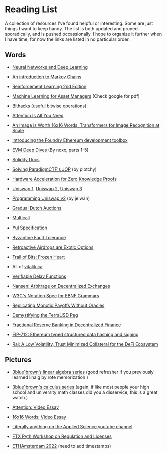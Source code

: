 # Reading List
A collection of resources I’ve found helpful or interesting. Some are just things I want to keep handy. The list is both updated and pruned sporadically, and is pushed occassionally. I hope to organize it further when I have time; for now the links are listed in no particular order.

## Words

- [Neural Networks and Deep Learning](http://neuralnetworksanddeeplearning.com/)

- [An introduction to Markov Chains ](http://web.math.ku.dk/noter/filer/stoknoter.pdf) 

- [Reinforcement Learning 2nd Edition](http://incompleteideas.net/book/RLbook2020.pdf)

- [Machine Learning for Asset Managers](https://books.google.com/books/about/Machine_Learning_for_Asset_Managers.html?id=gRfeDwAAQBAJ&source=kp_book_description) (Check google for pdf)

- [Bithacks](https://graphics.stanford.edu/~seander/bithacks.html) (useful bitwise operations)

- [Attention Is All You  Need](https://arxiv.org/pdf/1706.03762.pdf)

- [An Image is Worth 16x16 Words: Transformers for Image Recognition at Scale](https://arxiv.org/abs/2010.11929)

- [Introducing the Foundry Ethereum development toolbox](https://www.paradigm.xyz/2021/12/introducing-the-foundry-ethereum-development-toolbox)

- [EVM Deep Dives](https://noxx.substack.com/p/evm-deep-dives-the-path-to-shadowy?s=r) (By noxx, parts 1-5)

- [Solidity Docs](https://docs.soliditylang.org/en/v0.8.13/)
  
- [Solving ParadigmCTF's JOP](https://plotchy.substack.com/p/solving-paradigmctfs-jop-?s=r) (by plotchy)

- [Hardware Acceleration for Zero Knowledge Proofs](https://www.paradigm.xyz/2022/04/zk-hardware)

- [Uniswap 1](https://github.com/runtimeverification/verified-smart-contracts/blob/uniswap/uniswap/x-y-k.pdf), [Uniswap 2](https://uniswap.org/whitepaper.pdf), [Uniswap 3](https://uniswap.org/whitepaper-v3.pdf)

- [Programming Uniswap v2](https://jeiwan.net/posts/programming-defi-uniswapv2-4/) (by jeiwan)
  
- [Gradual Dutch Auctions](https://www.paradigm.xyz/2022/04/gda)

- [Multicall](https://destiner.io/blog/post/multicall-how-to-make-multiple-ethereum-calls-in-a-single-request/)
  
- [Yul Specification](https://docs.soliditylang.org/en/latest/yul.html)

- [Byzantine Fault Tolerance](https://medium.com/loom-network/understanding-blockchain-fundamentals-part-1-byzantine-fault-tolerance-245f46fe8419)

- [Retroactive Airdrops are Exotic Options](https://gauntlet.network/reports/retroairdrop)

- [Trail of Bits: Frozen Heart](https://blog.trailofbits.com/2022/04/13/part-1-coordinated-disclosure-of-vulnerabilities-affecting-girault-bulletproofs-and-plonk/)

- All of [vitalik.ca](https://vitalik.ca)

- [Verifiable Delay Functions](https://blog.trailofbits.com/2018/10/12/introduction-to-verifiable-delay-functions-vdfs/)

- [Nansen: Arbitrage on Decentralized Exchanges](https://www.nansen.ai/research/arbitrage-on-decentralised-exchanges)
  
- [W3C's Notation Spec for EBNF Grammars](https://www.w3.org/TR/2010/REC-xquery-20101214/#id-grammar)

- [Replicating Monotic Payoffs Without Oracles](https://arxiv.org/pdf/2111.13740.pdf)

- [Demystifying the TerraUSD Peg](https://www.nansen.ai/research/on-chain-forensics-demystifying-terrausd-de-peg)

- [Fractional Reserve Banking in Decentralized Finance](https://interestprotocol.io/#/whitepaper)

- [EIP-712: Ethereum typed structured data hashing and signing](https://eips.ethereum.org/EIPS/eip-712)

- [Rai: A Low Volatility, Trust Minimized Collateral for the DeFi Ecosystem](https://github.com/reflexer-labs/whitepapers/blob/master/English/rai-english.pdf)

## Pictures
- [3blue1brown’s linear algebra series](https://youtube.com/playlist?list=PLZHQObOWTQDPD3MizzM2xVFitgF8hE_ab) (good refresher if you previously learned linalg by rote memorization )

- [3blue1brown's calculus series](https://www.youtube.com/playlist?list=PLZHQObOWTQDMsr9K-rj53DwVRMYO3t5Yr) (again, if like most people your high school and university math classes did you a disservice, this is a great watch.)

- [Attention: Video Essay](https://www.youtube.com/watch?v=iDulhoQ2pro)

- [16x16 Words: Video Essay](https://www.youtube.com/watch?v=TrdevFK_am4)

- [Literally anything on the Applied Science youtube channel](https://www.youtube.com/channel/UCivA7_KLKWo43tFcCkFvydw)

- [FTX Pyth Workshop on Regulation and Licenses](https://www.youtube.com/watch?v=nl06VW4TBLM)

- [ETHAmsterdam 2022](https://www.youtube.com/watch?app=desktop&v=HYPGD2bOMOo) (need to add timestamps)
